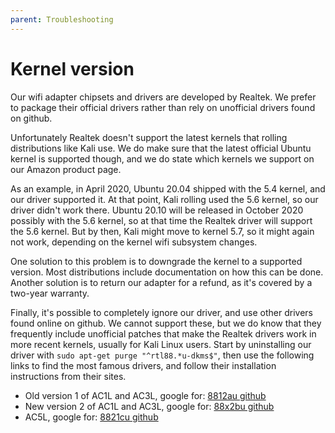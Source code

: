 ```yaml
---
parent: Troubleshooting
---
```


# Kernel version

Our wifi adapter chipsets and drivers are developed by Realtek. We prefer to package their official drivers rather than rely on unofficial drivers found on github.

Unfortunately Realtek doesn't support the latest kernels that rolling distributions like Kali use. We do make sure that the latest official Ubuntu kernel is supported though, and we do state which kernels we support on our Amazon product page.

As an example, in April 2020, Ubuntu 20.04 shipped with the 5.4 kernel, and our driver supported it. At that point, Kali rolling used the 5.6 kernel, so our driver didn't work there. Ubuntu 20.10 will be released in October 2020 possibly with the 5.6 kernel, so at that time the Realtek driver will support the 5.6 kernel. But by then, Kali might move to kernel 5.7, so it might again not work, depending on the kernel wifi subsystem changes.

One solution to this problem is to downgrade the kernel to a supported version. Most distributions include documentation on how this can be done. Another solution is to return our adapter for a refund, as it's covered by a two-year warranty.

Finally, it's possible to completely ignore our driver, and use other drivers found online on github. We cannot support these, but we do know that they frequently include unofficial patches that make the Realtek drivers work in more recent kernels, usually for Kali Linux users. Start by uninstalling our driver with `sudo apt-get purge "^rtl88.*u-dkms$"`, then use the following links to find the most famous drivers, and follow their installation instructions from their sites.

* Old version 1 of AC1L and AC3L, google for: [8812au github](https://www.google.gr/search?q=8812au+github)
* New version 2 of AC1L and AC3L, google for: [88x2bu github](https://www.google.gr/search?q=88x2bu+github)
* AC5L, google for: [8821cu github](https://www.google.gr/search?q=8821cu+github)

